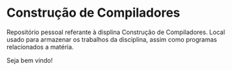 # Construção de Compiladores

Repositório pessoal referante à displina Construção de Compiladores. Local usado para armazenar os trabalhos da disciplina, assim como programas relacionados a matéria.

Seja bem vindo!


